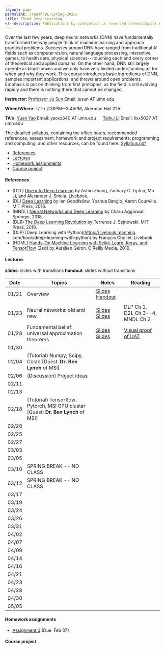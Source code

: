 ```yaml
---
layout: page
permalink: /teach/DL-Spring-2020/
title: Think Deep Learning
<!--description: Publications by categories in reversed chronological order. -->
---
```


Over the last few years, deep neural networks (DNN) have fundamentally transformed the way people think of machine learning and approach practical problems. Successes around DNN have ranged from traditional AI fields such as computer vision, natural language processing, interactive games, to health care, physical sciences---touching each and every corner of theoretical and applied domains. On the other hand, DNN still largely operate as black-boxes and we only have very limited understanding as for when and why they work. This course introduces basic ingredients of DNN, samples important applications, and throws around open problems. Emphasis is put on thinking from first principles, as the field is still evolving rapidly and there is nothing there that cannot be changed.

**Instructor**: [Professor Ju Sun](https://sunju.org/)  Email: jusun AT umn.edu

**When/Where**: T/Th 2:30PM--3:45PM, Akerman Hall 225

**TA's**: [Yuan Yao](https://myaccount.umn.edu/lookup?SET_INSTITUTION=&UID=yaoxx340)  Email: yaoxx340 AT umn.edu   &emsp;    [Taihui Li](https://myaccount.umn.edu/lookup?SET_INSTITUTION=&UID=lixx5027) Email: lixx5027 AT umn.edu

The detailed syllabus, containing the office hours, recommended references, assessment, homework and project requirements, programming and computing, and other resources, can be found here: [Syllabus.pdf](Syllabus.pdf)

<!-- **Target**: Graduate and advanced undergrad students. Registration is based on permission from the instructor. If you're interested, please email Prof. Sun (jusun AT umn.edu) and describe your academic standing, relevant course experience, and research experience if any. -->

<!-- **No Panic**: <span style="color:red"> The enrollment has reached the cap. </span> While we're maintaining a waiting list, and may decide to increase the cap later, there's no guarantee. We're likely to re-run the course in fall 2020 and to make the course regular in the near future, and so please consider next iterations if you're not in. -->

<!-- **Prerequisite**: Introduction to machine learning or equivalent. Maturity in linear algebra, calculus, and basic probability is assumed. Familiarity with Python (esp. numpy, scipy) is necessary to complete the homework assignments and final projects.   -->

- [References](#references)
- [Lectures](#lectures)
- [Homework assignments](#homework-assignments)
- [Course project](#course-project)

#### References
- (D2L)  [Dive into Deep Learning](https://d2l.ai/) by Aston Zhang, Zachary C. Lipton,  Mu Li, and Alexander J. Smola. Livebook.
- (DL)  [Deep Learning](https://www.deeplearningbook.org/) by Ian Goodfellow, Yoshua Bengio, Aaron Courville. MIT Press, 2016.
- (MNDL) [Neural Networks and Deep Learning](https://www.springer.com/gp/book/9783319944623) by Charu Aggarwal. Springer, 2018.
- (DLR) [The Deep Learning Revolution](https://mitpress.mit.edu/books/deep-learning-revolution) by Terrence J. Sejnowski. MIT Press, 2018.
- (DLP) [Deep Learning with Python](https://livebook.manning.
com/book/deep-learning-with-python) by François Chollet. Livebook.
- (HDML) [Hands-On Machine Learning with Scikit-Learn, Keras, and TensorFlow](https://www.oreilly.com/library/view/hands-on-machine-learning/9781492032632/) (2ed) by Aurélien Géron. O’Reilly Media, 2019.

#### Lectures
**slides**: slides with transitions
**handout**: slides without transitions  

| Date  | Topics                                                                            | Notes                                                                    | Reading                          |
|:-----:| --------------------------------------------------------------------------------- | ------------------------------------------------------------------------ | -------------------------------- |
| 01/21 | Overview                                                                          | [Slides](lecture-01-21-slides.pdf)  [Handout](lecture-01-21-handout.pdf) |                                  |
|       |                                                                                   |                                                                          |                                  |
| 01/23 | Neural networks: old and new                                                      | [Slides](lecture-01-23-slides.pdf)  [Slides](lecture-01-23-handout.pdf)  | DLP Ch 1, D2L Ch 3--4, MNDL Ch 2 |
| 01/28 | Fundamental belief: universal approximation theorems                              | [Slides](lecture-01-28-slides.pdf)  [Slides](lecture-01-28-handout.pdf)  | [Visual proof of UAT](http://neuralnetworksanddeeplearning.com/chap4.html)                                 |
| 01/30 |                                                                                   |                                                                          |                                  |
| 02/04 | (Tutorial) Numpy, Scipy, Colab [Guest: **Dr. Ben Lynch** of MSI]                  |                                                                          |                                  |
| 02/06 | (Discussion) Project ideas                                                        |                                                                          |                                  |
| 02/11 |                                                                                   |                                                                          |                                  |
| 02/13 |                                                                                   |                                                                          |                                  |
| 02/18 | (Tutorial) Tensorflow, Pytorch, MSI GPU cluster [Guest: **Dr. Ben Lynch** of MSI] |                                                                          |                                  |
| 02/20 |                                                                                   |                                                                          |                                  |
| 02/25 |                                                                                   |                                                                          |                                  |
| 02/27 |                                                                                   |                                                                          |                                  |
| 03/03 |                                                                                   |                                                                          |                                  |
| 03/05 |                                                                                   |                                                                          |                                  |
| 03/10 | SPRING BREAK   -- NO CLASS                                                        |                                                                          |                                  |
| 03/12 | SPRING BREAK  -- NO CLASS                                                         |                                                                          |                                  |
| 03/17 |                                                                                   |                                                                          |                                  |
| 03/19 |                                                                                   |                                                                          |                                  |
| 03/24 |                                                                                   |                                                                          |                                  |
| 03/26 |                                                                                   |                                                                          |                                  |
| 03/31 |                                                                                   |                                                                          |                                  |
| 04/02 |                                                                                   |                                                                          |                                  |
| 04/07 |                                                                                   |                                                                          |                                  |
| 04/09 |                                                                                   |                                                                          |                                  |
| 04/14 |                                                                                   |                                                                          |                                  |
| 04/16 |                                                                                   |                                                                          |                                  |
| 04/21 |                                                                                   |                                                                          |                                  |
| 04/23 |                                                                                   |                                                                          |                                  |
| 04/28 |                                                                                   |                                                                          |                                  |
| 04/30 |                                                                                   |                                                                          |                                  |
| 05/05 |                                                                                   |                                                                          |                                  |


#### Homework assignments
- [Assignment 0](HW0.pdf) (Due: Feb 07)


#### Course project

<!-- #### Tentative topics to cover: -->

<!-- - Course overview
- Neural networks: old and new
- Fundamental belief: universal approximation theorem
- Numerical optimization with math: optimization with gradient descent and beyond
- Numerical optimization without math: auto-differentiation and differential programming
- Working with images: convolutional neural networks
- Working with images: recognition, detection, segmentation
- To train or not? scattering transforms
- Working with sequences: recurrent neural networks
- Learning probability distributions: generative adversarial networks
- Learning representation without labels: dictionary learning and autoencoders
- Gaming time: deep reinforcement learning

<!-- #### Tentative discussion sessions: -->

<!-- - Python, Numpy, and Google Cloud/Colab
- Project ideas
- Tensorflow 2.0 and Pytorch
- Backpropagation and computational tricks
- Research ideas -->
